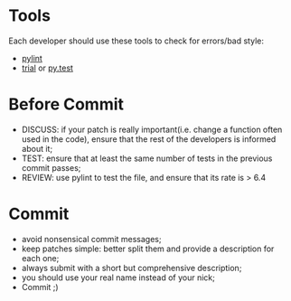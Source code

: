 # Tools #

Each developer should use these tools to check for errors/bad style:
  * [pylint](http://www.logilab.org/857)
  * [trial](http://twistedmatrix.com/) or [py.test](http://codespeak.net/py/dist/test/)


# Before Commit #
  * DISCUSS: if your patch is really important(i.e. change a function often used in the code), ensure that the rest of the developers is informed about it;
  * TEST: ensure that at least the same number of tests in the previous commit passes;
  * REVIEW: use pylint to test the file, and ensure that its rate is > 6.4

# Commit #
  * avoid nonsensical commit messages;
  * keep patches simple: better split them and provide a description for each one;
  * always submit with a short but comprehensive description;
  * you should use your real name instead of your nick;
  * Commit ;)
